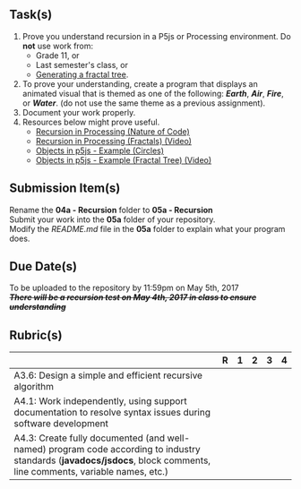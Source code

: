 
Task(s)
-------
1. Prove you understand recursion in a P5js or Processing environment.  Do **not** use work from:
   * Grade 11, or
   * Last semester's class, or
   * [Generating a fractal tree](https://www.youtube.com/watch?v=0jjeOYMjmDU).
2. To prove your understanding, create a program that displays an animated visual that is themed as one of the following: **_Earth_**, **_Air_**, **_Fire_**, or **_Water_**. (do not use the same theme as a previous assignment).
3. Document your work properly.
4. Resources below might prove useful.  
   * [Recursion in Processing (Nature of Code)](http://natureofcode.com/book/chapter-8-fractals/)
   * [Recursion in Processing (Fractals) (Video)](https://www.youtube.com/watch?v=s3Facu6ZVeA)
   * [Objects in p5js - Example (Circles)](https://p5js.org/examples/examples/Structure_Recursion.php)
   * [Objects in p5js - Example (Fractal Tree) (Video)](https://www.youtube.com/watch?v=0jjeOYMjmDU)


Submission Item(s)
------------------
Rename the **04a - Recursion** folder to **05a - Recursion**  
Submit your work into the **05a** folder of your repository.  
Modify the _README.md_ file in the **05a** folder to explain what your program does.


Due Date(s)
-------------
To be uploaded to the repository by 11:59pm on May 5th, 2017  
_**~~There will be a recursion test on May 4th, 2017 in class to ensure understanding~~**_


Rubric(s)
---------

|                                          | R    | 1    | 2    | 3    | 4    |
| ---------------------------------------- | ---- | ---- | ---- | ---- | ---- |
| A3.6: Design a simple and efficient recursive algorithm |      |      |      |      |      |
| A4.1: Work independently, using support documentation to resolve syntax issues during software development |      |      |      |      |      |
| A4.3: Create fully documented (and well-named) program code according to industry standards (**javadocs/jsdocs**, block comments, line comments, variable names, etc.) |      |      |      |      |      |
